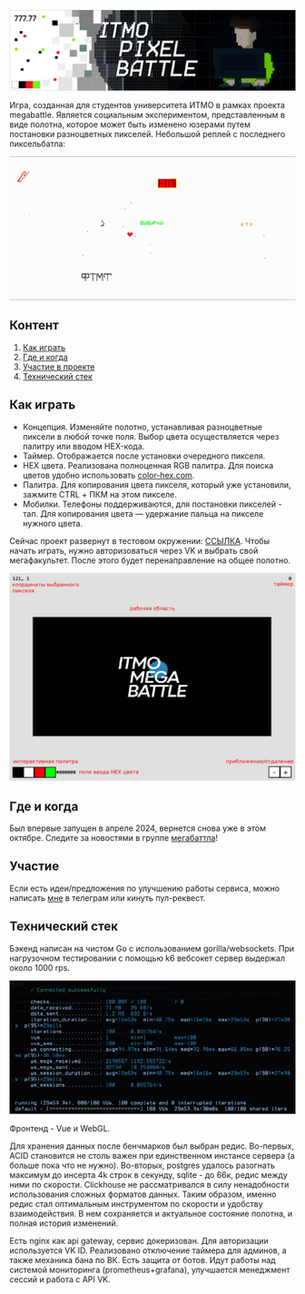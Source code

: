 ![alt text](pb_frontend/src/img/vova.jpg)

Игра, созданная для студентов университета ИТМО в рамках проекта megabattle. Является социальным экспериментом, представленным в виде полотна, которое может быть изменено юзерами путем постановки разноцветных пикселей. Небольшой реплей с последнего пиксельбатла:

![alt text](content/output-ezgif.com-optimize.gif)


## Контент
1. [Как играть](#как-играть)
2. [Где и когда](#где-и-когда)
3. [Участие в проекте](#участие)
4. [Технический стек](#технический-стек)

## Как играть
- Концепция. Изменяйте полотно, устанавливая разноцветные пиксели в любой точке поля. Выбор цвета осуществляется через палитру или вводом HEX-кода.
- Таймер. Отображается после установки очередного пикселя.
- HEX цвета. Реализована полноценная RGB палитра. Для поиска цветов удобно использовать [color-hex.com](https://www.color-hex.com/).
- Палитра. Для копирования цвета пикселя, который уже установили, зажмите CTRL + ПКМ на этом пикселе.
- Мобилки. Телефоны поддерживаются, для постановки пикселей - тап. Для копирования цвета — удержание пальца на пикселе нужного цвета.

Сейчас проект развернут в тестовом окружении: [ССЫЛКА](https://dev.megapixelbattle.ru/main). Чтобы начать играть, нужно авторизоваться через VK и выбрать свой мегафакультет. После этого будет перенаправление на общее полотно.

![alt text](content/Untitled.jpg)


## Где и когда
Был впервые запущен в апреле 2024, вернется снова уже в этом октябре. Следите за новостями в группе [мегабаттла](https://vk.com/itmomegabattle)!

## Участие
Если есть идеи/предложения по улучшению работы сервиса, можно написать [мне](https://github.com/vovibssnff) в телеграм или кинуть пул-реквест.

## Технический стек
Бэкенд написан на чистом Go c использованием gorilla/websockets. При нагрузочном тестировании с помощью k6 вебсокет сервер выдержал около 1000 rps.

![alt text](content/load_test.jpg)

 Фронтенд - Vue и WebGL. 
 
 Для хранения данных после бенчмарков был выбран редис. Во-первых, ACID становится не столь важен при единственном инстансе сервера (а больше пока что не нужно). Во-вторых, postgres удалось разогнать максимум до инсерта 4k строк в секунду, sqlite - до 66к, редис между ними по скорости. Clickhouse не рассматривался в силу ненадобности использования сложных форматов данных. Таким образом, именно редис стал оптимальным инструментом по скорости и удобству взаимодействия. В нем сохраняется и актуальное состояние полотна, и полная история изменений. 
 
 Есть nginx как api gateway, сервис докеризован. Для авторизации используется VK ID. Реализовано отключение таймера для админов, а также механика бана по ВК. Есть защита от ботов. Идут работы над системой мониторинга (prometheus+grafana), улучшается менеджмент сессий и работа с API VK.
